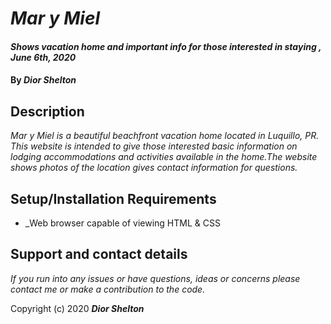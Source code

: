 # _Mar y Miel_

#### _Shows vacation home and important info for those interested in staying , June 6th, 2020_

#### By _**Dior Shelton**_

## Description

_Mar y Miel is a beautiful beachfront vacation home located in Luquillo, PR. This website is intended to give those interested basic information on lodging accommodations and activities available in the home.The website shows photos of the location gives contact information for questions._

## Setup/Installation Requirements

* _Web browser capable of viewing HTML & CSS


## Support and contact details

_If you run into any issues or have questions, ideas or concerns please contact me or make a contribution to the code._



Copyright (c) 2020 **_Dior Shelton_**
